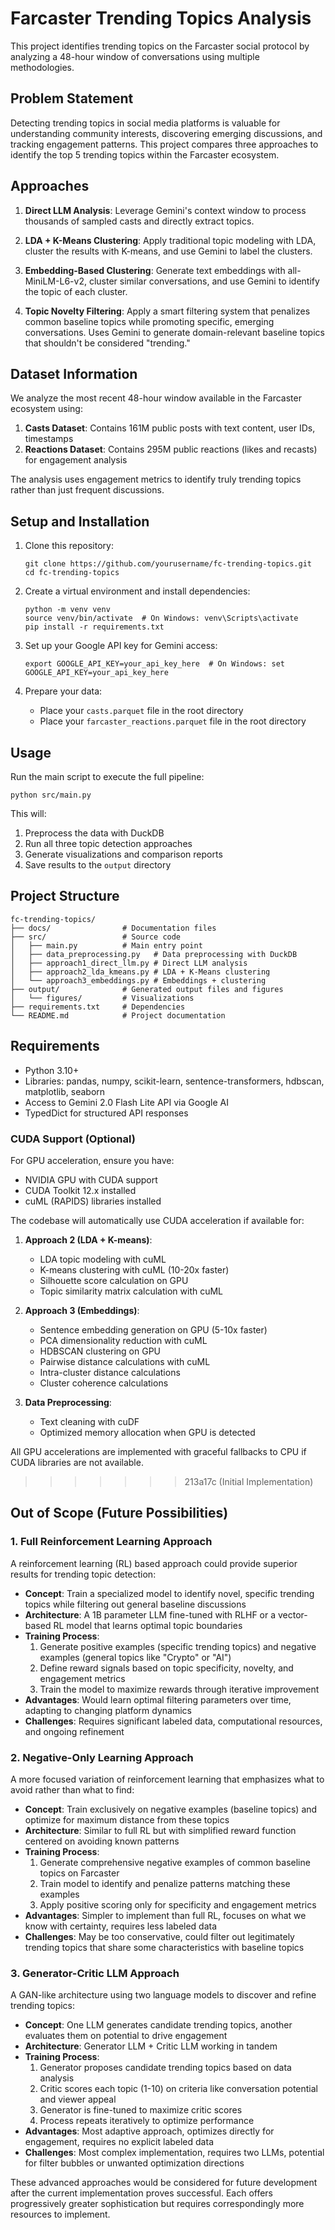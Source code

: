 # Farcaster Trending Topics Analysis

This project identifies trending topics on the Farcaster social protocol by analyzing a 48-hour window of conversations using multiple methodologies.

## Problem Statement

Detecting trending topics in social media platforms is valuable for understanding community interests, discovering emerging discussions, and tracking engagement patterns. This project compares three approaches to identify the top 5 trending topics within the Farcaster ecosystem.

## Approaches

1. **Direct LLM Analysis**: Leverage Gemini's context window to process thousands of sampled casts and directly extract topics.

2. **LDA + K-Means Clustering**: Apply traditional topic modeling with LDA, cluster the results with K-means, and use Gemini to label the clusters.

3. **Embedding-Based Clustering**: Generate text embeddings with all-MiniLM-L6-v2, cluster similar conversations, and use Gemini to identify the topic of each cluster.

4. **Topic Novelty Filtering**: Apply a smart filtering system that penalizes common baseline topics while promoting specific, emerging conversations. Uses Gemini to generate domain-relevant baseline topics that shouldn't be considered "trending."

## Dataset Information

We analyze the most recent 48-hour window available in the Farcaster ecosystem using:

1. **Casts Dataset**: Contains 161M public posts with text content, user IDs, timestamps
2. **Reactions Dataset**: Contains 295M public reactions (likes and recasts) for engagement analysis

The analysis uses engagement metrics to identify truly trending topics rather than just frequent discussions.

## Setup and Installation

1. Clone this repository:
   ```
   git clone https://github.com/yourusername/fc-trending-topics.git
   cd fc-trending-topics
   ```

2. Create a virtual environment and install dependencies:
   ```
   python -m venv venv
   source venv/bin/activate  # On Windows: venv\Scripts\activate
   pip install -r requirements.txt
   ```

3. Set up your Google API key for Gemini access:
   ```
   export GOOGLE_API_KEY=your_api_key_here  # On Windows: set GOOGLE_API_KEY=your_api_key_here
   ```

4. Prepare your data:
   - Place your `casts.parquet` file in the root directory
   - Place your `farcaster_reactions.parquet` file in the root directory

## Usage

Run the main script to execute the full pipeline:

```
python src/main.py
```

This will:
1. Preprocess the data with DuckDB
2. Run all three topic detection approaches
3. Generate visualizations and comparison reports
4. Save results to the `output` directory

## Project Structure

```
fc-trending-topics/
├── docs/                # Documentation files
├── src/                 # Source code
│   ├── main.py          # Main entry point
│   ├── data_preprocessing.py   # Data preprocessing with DuckDB
│   ├── approach1_direct_llm.py # Direct LLM analysis
│   ├── approach2_lda_kmeans.py # LDA + K-Means clustering
│   └── approach3_embeddings.py # Embeddings + clustering
├── output/              # Generated output files and figures
│   └── figures/         # Visualizations
├── requirements.txt     # Dependencies
└── README.md            # Project documentation
```

## Requirements

- Python 3.10+
- Libraries: pandas, numpy, scikit-learn, sentence-transformers, hdbscan, matplotlib, seaborn
- Access to Gemini 2.0 Flash Lite API via Google AI
- TypedDict for structured API responses

### CUDA Support (Optional)
For GPU acceleration, ensure you have:
- NVIDIA GPU with CUDA support
- CUDA Toolkit 12.x installed
- cuML (RAPIDS) libraries installed

The codebase will automatically use CUDA acceleration if available for:

1. **Approach 2 (LDA + K-means)**:
   - LDA topic modeling with cuML
   - K-means clustering with cuML (10-20x faster)
   - Silhouette score calculation on GPU
   - Topic similarity matrix calculation with cuML

2. **Approach 3 (Embeddings)**:
   - Sentence embedding generation on GPU (5-10x faster)
   - PCA dimensionality reduction with cuML
   - HDBSCAN clustering on GPU
   - Pairwise distance calculations with cuML
   - Intra-cluster distance calculations
   - Cluster coherence calculations

3. **Data Preprocessing**:
   - Text cleaning with cuDF
   - Optimized memory allocation when GPU is detected

All GPU accelerations are implemented with graceful fallbacks to CPU if CUDA libraries are not available.
>>>>>>> 213a17c (Initial Implementation)

## Out of Scope (Future Possibilities)

### 1. Full Reinforcement Learning Approach

A reinforcement learning (RL) based approach could provide superior results for trending topic detection:

- **Concept**: Train a specialized model to identify novel, specific trending topics while filtering out general baseline discussions
- **Architecture**: A 1B parameter LLM fine-tuned with RLHF or a vector-based RL model that learns optimal topic boundaries
- **Training Process**: 
  1. Generate positive examples (specific trending topics) and negative examples (general topics like "Crypto" or "AI")
  2. Define reward signals based on topic specificity, novelty, and engagement metrics
  3. Train the model to maximize rewards through iterative improvement
- **Advantages**: Would learn optimal filtering parameters over time, adapting to changing platform dynamics
- **Challenges**: Requires significant labeled data, computational resources, and ongoing refinement

### 2. Negative-Only Learning Approach

A more focused variation of reinforcement learning that emphasizes what to avoid rather than what to find:

- **Concept**: Train exclusively on negative examples (baseline topics) and optimize for maximum distance from these topics
- **Architecture**: Similar to full RL but with simplified reward function centered on avoiding known patterns
- **Training Process**:
  1. Generate comprehensive negative examples of common baseline topics on Farcaster
  2. Train model to identify and penalize patterns matching these examples
  3. Apply positive scoring only for specificity and engagement metrics
- **Advantages**: Simpler to implement than full RL, focuses on what we know with certainty, requires less labeled data
- **Challenges**: May be too conservative, could filter out legitimately trending topics that share some characteristics with baseline topics

### 3. Generator-Critic LLM Approach

A GAN-like architecture using two language models to discover and refine trending topics:

- **Concept**: One LLM generates candidate trending topics, another evaluates them on potential to drive engagement
- **Architecture**: Generator LLM + Critic LLM working in tandem
- **Training Process**:
  1. Generator proposes candidate trending topics based on data analysis
  2. Critic scores each topic (1-10) on criteria like conversation potential and viewer appeal
  3. Generator is fine-tuned to maximize critic scores
  4. Process repeats iteratively to optimize performance
- **Advantages**: Most adaptive approach, optimizes directly for engagement, requires no explicit labeled data
- **Challenges**: Most complex implementation, requires two LLMs, potential for filter bubbles or unwanted optimization directions

These advanced approaches would be considered for future development after the current implementation proves successful. Each offers progressively greater sophistication but requires correspondingly more resources to implement.
